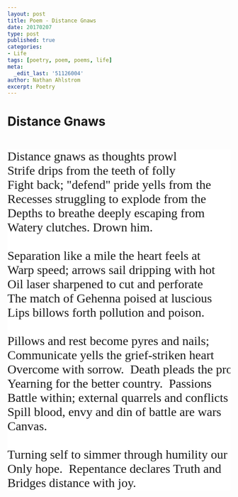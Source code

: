 ```yaml
---
layout: post
title: Poem - Distance Gnaws
date: 20170207
type: post
published: true
categories:
- Life
tags: [poetry, poem, poems, life]
meta:
  _edit_last: '51126004'
author: Nathan Ahlstrom
excerpt: Poetry
---
```


<style>
	.poem {
		margin-top:10px;
		font-family:"Lora,Times New Roman,Serif";
		font-size:28px;
		word-break: break-all;
		word-wrap: break-word;
		background-color:#ffffff; !important
		border: 0px solid #ffffff; !important
	}
</style>

# Distance Gnaws #
<br/>


<pre class="poem">
Distance gnaws as thoughts prowl
Strife drips from the teeth of folly
Fight back; "defend" pride yells from the
Recesses struggling to explode from the
Depths to breathe deeply escaping from
Watery clutches. Drown him.

Separation like a mile the heart feels at
Warp speed; arrows sail dripping with hot
Oil laser sharpened to cut and perforate
The match of Gehenna poised at luscious
Lips billows forth pollution and poison.

Pillows and rest become pyres and nails;
Communicate yells the grief-striken heart
Overcome with sorrow.  Death pleads the prophets
Yearning for the better country.  Passions
Battle within; external quarrels and conflicts
Spill blood, envy and din of battle are wars
Canvas.

Turning self to simmer through humility our
Only hope.  Repentance declares Truth and
Bridges distance with joy.
</pre>
<br/>
